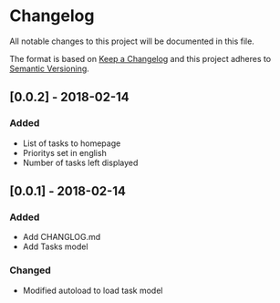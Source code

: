 # Changelog
All notable changes to this project will be documented in this file.

The format is based on [Keep a Changelog](http://keepachangelog.com/en/1.0.0/)
and this project adheres to [Semantic Versioning](http://semver.org/spec/v2.0.0.html).
## [0.0.2] - 2018-02-14
### Added
  - List of tasks to homepage
  - Prioritys set in english
  - Number of tasks left displayed
  
## [0.0.1] - 2018-02-14
### Added
  - Add CHANGLOG.md
  - Add Tasks model

### Changed
  - Modified autoload to load task model